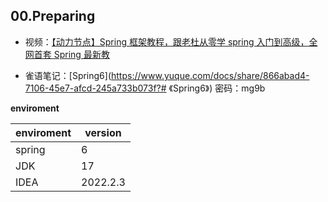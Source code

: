 ## 00.Preparing

- 视频：[【动力节点】Spring 框架教程，跟老杜从零学 spring 入门到高级，全网首套 Spring 最新教](https://www.bilibili.com/video/BV1Ft4y1g7Fb?p=2&vd_source=f25f3aff6cb51f0344e3819804d8f007)

- 雀语笔记：[Spring6](https://www.yuque.com/docs/share/866abad4-7106-45e7-afcd-245a733b073f?# 《Spring6》) 密码：mg9b

**enviroment**

| enviroment | version  |
| :--------- | -------- |
| spring     | 6        |
| JDK        | 17       |
| IDEA       | 2022.2.3 |
